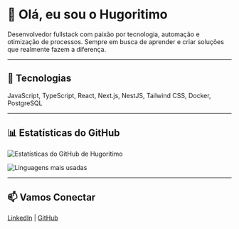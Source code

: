 # 👋 Olá, eu sou o Hugoritimo

Desenvolvedor fullstack com paixão por tecnologia, automação e otimização de processos. Sempre em busca de aprender e criar soluções que realmente fazem a diferença.

---

## 🔧 Tecnologias

JavaScript, TypeScript, React, Next.js, NestJS, Tailwind CSS, Docker, PostgreSQL

---

## 📊 Estatísticas do GitHub

![Estatísticas do GitHub de Hugoritimo](https://github-readme-stats.vercel.app/api?username=Hugoritimo&show_icons=true&theme=graywhite)

![Linguagens mais usadas](https://github-readme-stats.vercel.app/api/top-langs/?username=Hugoritimo&layout=compact&theme=graywhite)

---

## 📫 Vamos Conectar

[LinkedIn](https://linkedin.com/in/Hugoritimo) | [GitHub](https://github.com/Hugoritimo)
